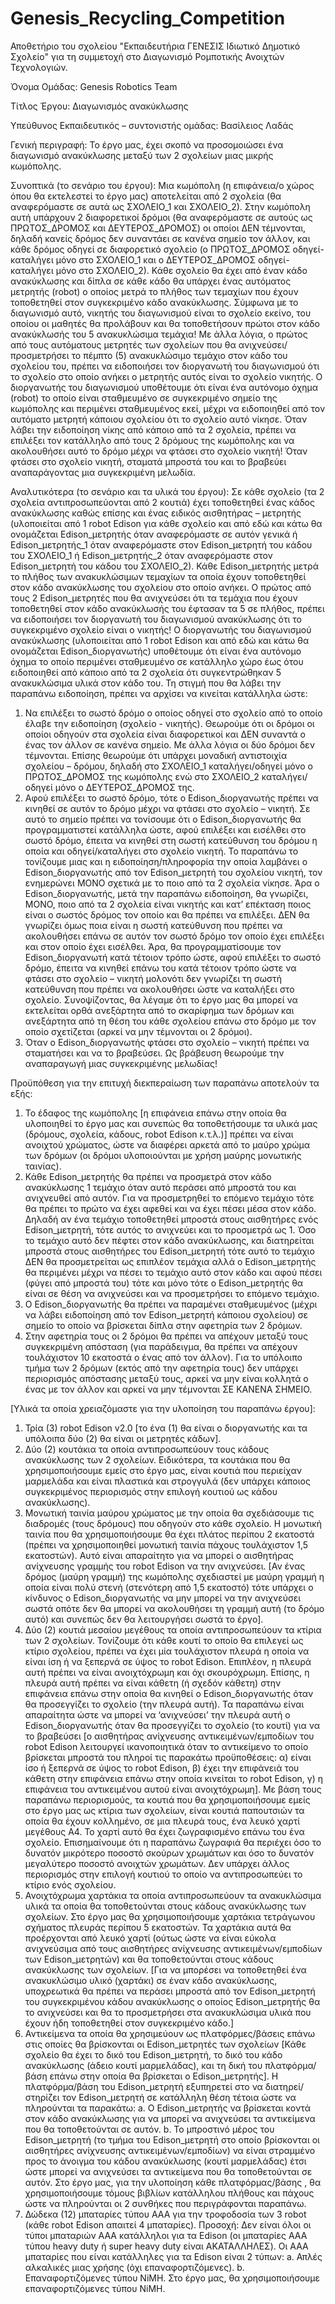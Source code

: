 # Genesis_Recycling_Competition
Αποθετήριο του σχολείου "Εκπαιδευτήρια ΓΕΝΕΣΙΣ Ιδιωτικό Δημοτικό Σχολείο" για τη συμμετοχή στο Διαγωνισμό Ρομποτικής Ανοιχτών Τεχνολογιών.

Όνομα Ομάδας: Genesis Robotics Team

Τίτλος Έργου: Διαγωνισμός ανακύκλωσης 

Υπεύθυνος Εκπαιδευτικός – συντονιστής ομάδας: Βασίλειος Λαδάς


Γενική περιγραφή: Το έργο μας, έχει σκοπό να προσομοιώσει ένα διαγωνισμό ανακύκλωσης μεταξύ των 2 σχολείων μιας μικρής κωμόπολης. 

Συνοπτικά  (το σενάριο του έργου):
Μια κωμόπολη (η επιφάνεια/ο χώρος όπου θα εκτελεστεί το έργο μας) αποτελείται από 2 σχολεία (θα αναφερόμαστε σε αυτά ως ΣΧΟΛΕΙΟ_1 και ΣΧΟΛΕΙΟ_2). Στην κωμόπολη αυτή υπάρχουν 2 διαφορετικοί δρόμοι (θα αναφερόμαστε σε αυτούς ως ΠΡΩΤΟΣ_ΔΡΟΜΟΣ και ΔΕΥΤΕΡΟΣ_ΔΡΟΜΟΣ) οι οποίοι ΔΕΝ τέμνονται, δηλαδή κανείς δρόμος δεν συναντάει σε κανένα σημείο τον άλλον, και κάθε δρόμος οδηγεί σε διαφορετικό σχολείο (ο ΠΡΩΤΟΣ_ΔΡΟΜΟΣ οδηγεί-καταλήγει μόνο στο ΣΧΟΛΕΙΟ_1 και ο ΔΕΥΤΕΡΟΣ_ΔΡΟΜΟΣ οδηγεί-καταλήγει μόνο στο ΣΧΟΛΕΙΟ_2). Κάθε σχολείο θα έχει από έναν κάδο ανακύκλωσης και δίπλα σε κάθε κάδο θα υπάρχει ένας αυτόματος μετρητής (robot) ο οποίος μετρά το πλήθος των τεμαχίων που έχουν τοποθετηθεί στον συγκεκριμένο κάδο ανακύκλωσης. Σύμφωνα με το διαγωνισμό αυτό, νικητής του διαγωνισμού είναι το σχολείο εκείνο, του οποίου οι μαθητές θα προλάβουν και θα τοποθετήσουν πρώτοι στον κάδο ανακύκλωσής του 5 ανακυκλώσιμα τεμάχια! Με άλλα λόγια, ο πρώτος από τους αυτόματους μετρητές των σχολείων που θα ανιχνεύσει/προσμετρήσει το πέμπτο (5) ανακυκλώσιμο τεμάχιο στον κάδο του σχολείου του, πρέπει να ειδοποιήσει τον διοργανωτή του διαγωνισμού ότι το σχολείο στο οποίο ανήκει ο μετρητής αυτός είναι το σχολείο νικητής. Ο διοργανωτής του διαγωνισμού υποθέτουμε ότι είναι ένα αυτόνομο όχημα (robot) το οποίο είναι σταθμευμένο σε συγκεκριμένο σημείο της κωμόπολης και περιμένει σταθμευμένος εκεί, μέχρι να ειδοποιηθεί από τον αυτόματο μετρητή κάποιου σχολείου ότι το σχολείο αυτό νίκησε. Όταν λάβει την ειδοποίηση νίκης από κάποιο από τα 2 σχολεία, πρέπει να επιλέξει τον κατάλληλο από τους 2 δρόμους της κωμόπολης και να ακολουθήσει αυτό το δρόμο μέχρι να φτάσει στο σχολείο νικητή! Όταν φτάσει στο σχολείο νικητή, σταματά μπροστά του και το βραβεύει  αναπαράγοντας μια συγκεκριμένη μελωδία.

Αναλυτικότερα (το σενάριο και τα υλικά του έργου):
Σε κάθε σχολείο  (τα 2 σχολεία αντιπροσωπεύονται από 2 κουτιά) έχει τοποθετηθεί ένας κάδος ανακύκλωσης καθώς επίσης και ένας ειδικός αισθητήρας – μετρητής (υλοποιείται από 1 robot Edison για κάθε σχολείο και από εδώ και κάτω θα ονομάζεται Edison_μετρητής όταν αναφερόμαστε σε αυτόν γενικά ή Edison_μετρητής_1 όταν αναφερόμαστε στον Edison_μετρητή του κάδου του ΣΧΟΛΕΙΟ_1 ή Edison_μετρητής_2 όταν αναφερόμαστε στον Edison_μετρητή του κάδου του ΣΧΟΛΕΙΟ_2). Κάθε Edison_μετρητής μετρά το πλήθος των ανακυκλώσιμων τεμαχίων τα οποία έχουν τοποθετηθεί στον κάδο ανακύκλωσης του σχολείου στο οποίο ανήκει. Ο πρώτος από τους 2 Edison_μετρητές που θα ανιχνεύσει ότι τα τεμάχια που έχουν τοποθετηθεί στον κάδο ανακύκλωσής του έφτασαν τα 5 σε πλήθος, πρέπει να ειδοποιήσει τον διοργανωτή του διαγωνισμού ανακύκλωσης ότι το συγκεκριμένο σχολείο είναι ο νικητής!
Ο διοργανωτής του διαγωνισμού ανακύκλωσης (υλοποιείται από 1 robot Edison και από εδώ και κάτω θα ονομάζεται Edison_διοργανωτής) υποθέτουμε ότι είναι ένα αυτόνομο όχημα το οποίο περιμένει σταθμευμένο σε κατάλληλο χώρο έως ότου ειδοποιηθεί από κάποιο από τα 2 σχολεία ότι συγκεντρώθηκαν 5 ανακυκλώσιμα υλικά στον κάδο του. Τη στιγμή που θα λάβει την παραπάνω ειδοποίηση, πρέπει να αρχίσει να κινείται κατάλληλα ώστε:
1)	Να επιλέξει το σωστό δρόμο ο οποίος οδηγεί στο σχολείο από το οποίο έλαβε την ειδοποίηση (σχολείο - νικητής). Θεωρούμε ότι οι δρόμοι οι οποίοι οδηγούν στα σχολεία είναι διαφορετικοί και ΔΕΝ συναντά ο ένας τον άλλον σε κανένα σημείο. Με άλλα λόγια οι δύο δρόμοι δεν τέμνονται. Επίσης θεωρούμε ότι υπάρχει μοναδική αντιστοιχία σχολείου – δρόμου, δηλαδή στο ΣΧΟΛΕΙΟ_1 καταλήγει/οδηγεί μόνο ο ΠΡΩΤΟΣ_ΔΡΟΜΟΣ της κωμόπολης ενώ στο ΣΧΟΛΕΙΟ_2 καταλήγει/οδηγεί μόνο ο ΔΕΥΤΕΡΟΣ_ΔΡΟΜΟΣ της.
2)	Αφού επιλέξει το σωστό δρόμο, τότε ο  Edison_διοργανωτής πρέπει να κινηθεί σε αυτόν το δρόμο μέχρι να φτάσει στο σχολείο – νικητή. Σε αυτό το σημείο πρέπει να τονίσουμε ότι ο Edison_διοργανωτής θα προγραμματιστεί κατάλληλα ώστε, αφού επιλέξει και εισέλθει στο σωστό δρόμο, έπειτα να κινηθεί στη σωστή κατεύθυνση του δρόμου η οποία και οδηγεί/καταλήγει στο σχολείο νικητή. Το παραπάνω το τονίζουμε μιας και η ειδοποίηση/πληροφορία την οποία λαμβάνει ο Edison_διοργανωτής από τον Edison_μετρητή του σχολείου νικητή, τον ενημερώνει ΜΟΝΟ σχετικά με το ποιο από τα 2 σχολεία νίκησε. Άρα ο Edison_διοργανωτής, μετά την παραπάνω ειδοποίηση, θα γνωρίζει, ΜΟΝΟ, ποιο από τα 2 σχολεία είναι νικητής και κατ’ επέκταση ποιος είναι ο σωστός δρόμος τον οποίο και θα πρέπει να επιλέξει. ΔΕΝ θα γνωρίζει όμως ποια είναι η σωστή κατεύθυνση που πρέπει να ακολουθήσει επάνω σε αυτόν τον σωστό δρόμο τον οποίο έχει επιλέξει και στον οποίο έχει εισέλθει. Άρα, θα προγραμματίσουμε τον Edison_διοργανωτή κατά τέτοιον τρόπο ώστε, αφού επιλέξει το σωστό δρόμο, έπειτα να κινηθεί επάνω του κατά τέτοιον τρόπο ώστε να φτάσει στο σχολείο – νικητή μολονότι δεν γνωρίζει τη σωστή κατεύθυνση που πρέπει να ακολουθήσει ώστε να καταλήξει στο σχολείο. Συνοψίζοντας, θα λέγαμε ότι το έργο μας θα μπορεί να εκτελείται ορθά ανεξάρτητα από το σκαρίφημα των δρόμων και ανεξάρτητα από τη θέση του κάθε σχολείου επάνω στο δρόμο με τον οποίο σχετίζεται (αρκεί να μην τέμνονται οι 2 δρόμοι).
3)	Όταν ο Edison_διοργανωτής φτάσει στο σχολείο – νικητή πρέπει να σταματήσει και να το βραβεύσει. Ως βράβευση θεωρούμε την αναπαραγωγή μιας συγκεκριμένης μελωδίας!

Προϋπόθεση για την επιτυχή διεκπεραίωση των παραπάνω αποτελούν τα εξής:
1)	Το έδαφος της κωμόπολης [η επιφάνεια επάνω στην οποία θα υλοποιηθεί το έργο μας και συνεπώς θα τοποθετήσουμε τα υλικά μας (δρόμους, σχολεία, κάδους, robot Edison κ.τ.λ.)] πρέπει  να είναι ανοιχτού χρώματος, ώστε να διαφέρει αρκετά από το μαύρο χρώμα των δρόμων (οι δρόμοι υλοποιούνται με χρήση μαύρης μονωτικής ταινίας).
2)	Κάθε Edison_μετρητής θα πρέπει να προσμετρά στον κάδο ανακύκλωσης 1 τεμάχιο όταν αυτό περάσει από μπροστά του και ανιχνευθεί από αυτόν. Για να προσμετρηθεί το επόμενο τεμάχιο τότε θα πρέπει το πρώτο να έχει αφεθεί και να έχει πέσει μέσα στον κάδο. Δηλαδή αν ένα τεμάχιο τοποθετηθεί μπροστά στους αισθητήρες ενός Edison_μετρητή, τότε αυτός το ανιχνεύει και το προσμετρά ως 1. Όσο το τεμάχιο αυτό δεν πέφτει στον κάδο ανακύκλωσης, και διατηρείται μπροστά στους αισθητήρες του  Edison_μετρητή τότε αυτό το τεμάχιο ΔΕΝ θα προσμετρείται ως επιπλέον τεμάχια αλλά ο Edison_μετρητής θα περιμένει μέχρι να πέσει το τεμάχιο αυτό στον κάδο και αφού πέσει (φύγει από μπροστά του) τότε και μόνο τότε ο Edison_μετρητής θα είναι σε θέση να ανιχνεύσει και να προσμετρήσει το επόμενο τεμάχιο. 
3)	Ο Edison_διοργανωτής θα πρέπει να παραμένει σταθμευμένος (μέχρι να λάβει ειδοποίηση από τον Edison_μετρητή κάποιου σχολείου) σε σημείο το οποίο να βρίσκεται δίπλα στην αφετηρία των 2 δρόμων.
4)	Στην αφετηρία τους οι 2 δρόμοι θα πρέπει να απέχουν μεταξύ τους συγκεκριμένη απόσταση (για παράδειγμα, θα πρέπει να απέχουν τουλάχιστον 10 εκατοστά ο ένας από τον άλλον). Για το υπόλοιπο τμήμα των 2 δρόμων (εκτός από την αφετηρία τους) δεν υπάρχει περιορισμός απόστασης μεταξύ τους, αρκεί να μην είναι κολλητά ο ένας με τον άλλον και αρκεί να μην τέμνονται ΣΕ ΚΑΝΕΝΑ ΣΗΜΕΙΟ.

[Υλικά τα οποία χρειαζόμαστε για την υλοποίηση του παραπάνω έργου]:
1)	Τρία (3) robot Edison v2.0 [το ένα (1) θα είναι ο διοργανωτής και τα υπόλοιπα δύο (2) θα είναι οι μετρητές κάδων].
2)	Δύο (2) κουτάκια τα οποία αντιπροσωπεύουν τους κάδους ανακύκλωσης των 2 σχολείων. Ειδικότερα, τα κουτάκια που θα χρησιμοποιήσουμε εμείς στο έργο μας, είναι κουτιά που περιείχαν μαρμελάδα και είναι πλαστικά και στρογγυλά (δεν υπάρχει κάποιος συγκεκριμένος περιορισμός στην επιλογή κουτιού ως κάδου ανακύκλωσης).
3)	Μονωτική ταινία μαύρου χρώματος με την οποία θα σχεδιάσουμε τις διαδρομές (τους δρόμους) που οδηγούν στο κάθε σχολείο. Η μονωτική ταινία που θα χρησιμοποιήσουμε θα έχει πλάτος περίπου 2 εκατοστά (πρέπει να χρησιμοποιηθεί μονωτική ταινία πάχους τουλάχιστον 1,5 εκατοστών). Αυτό είναι απαραίτητο για να μπορεί ο αισθητήρας ανίχνευσης γραμμής του robot Edison να την ανιχνεύσει. [Αν ένας δρόμος (μαύρη γραμμή) της κωμόπολης σχεδιαστεί με μαύρη γραμμή η οποία είναι πολύ στενή (στενότερη από 1,5 εκατοστό) τότε υπάρχει ο κίνδυνος ο Edison_διοργανωτής να μην μπορεί να την ανιχνεύσει σωστά οπότε δεν θα μπορεί να ακολουθήσει τη γραμμή αυτή (το δρόμο αυτό) και συνεπώς δεν θα λειτουργήσει σωστά το έργο].
4)	Δύο (2) κουτιά μεσαίου μεγέθους τα οποία αντιπροσωπεύουν τα κτίρια των 2 σχολείων. Τονίζουμε ότι κάθε κουτί το οποίο θα επιλεγεί ως κτίριο σχολείου, πρέπει να έχει μία τουλάχιστον πλευρά η οποία να είναι ίση ή να ξεπερνά σε ύψος το robot Edison. Επιπλέον, η πλευρά αυτή πρέπει να είναι ανοιχτόχρωμη και όχι σκουρόχρωμη. Επίσης, η πλευρά αυτή πρέπει να είναι κάθετη (ή σχεδόν κάθετη) στην επιφάνεια επάνω στην οποία θα κινηθεί ο Edison_διοργανωτής όταν θα προσεγγίζει το σχολείο (την πλευρά αυτή). Τα παραπάνω είναι απαραίτητα ώστε να μπορεί να ‘ανιχνεύσει’ την πλευρά αυτή ο Edison_διοργανωτής όταν θα προσεγγίζει το σχολείο (το κουτί) για να το βραβεύσει [ο αισθητήρας ανίχνευσης αντικειμένων/εμποδίων του robot Edison λειτουργεί ικανοποιητικά όταν το αντικείμενο το οποίο βρίσκεται μπροστά του πληροί τις παρακάτω προϋποθέσεις: α) είναι ίσο ή ξεπερνά σε ύψος το robot Edison, β) έχει την επιφάνειά του κάθετη στην επιφάνεια επάνω στην οποία κινείται το robot Edison,  γ) η επιφάνεια του αντικειμένου αυτού είναι ανοιχτόχρωμη]. Με βάση τους παραπάνω περιορισμούς, τα κουτιά που θα χρησιμοποιήσουμε εμείς στο έργο μας ως κτίρια των σχολείων, είναι κουτιά παπουτσιών τα οποία θα έχουν κολλημένο, σε μια πλευρά τους, ένα λευκό χαρτί μεγέθους Α4. Το χαρτί αυτό θα έχει ζωγραφισμένο επάνω του ένα σχολείο. Επισημαίνουμε ότι η παραπάνω ζωγραφιά θα περιέχει όσο το δυνατόν μικρότερο ποσοστό σκούρων χρωμάτων και όσο το δυνατόν μεγαλύτερο ποσοστό ανοιχτών χρωμάτων. Δεν υπάρχει άλλος περιορισμός στην επιλογή κουτιού το οποίο να αντιπροσωπεύει το κτίριο ενός σχολείου.
5)	Ανοιχτόχρωμα χαρτάκια τα οποία αντιπροσωπεύουν τα ανακυκλώσιμα υλικά τα οποία θα τοποθετούνται στους κάδους ανακύκλωσης των σχολείων. Στο έργο μας θα χρησιμοποιήσουμε χαρτάκια τετράγωνου σχήματος πλευράς περίπου 5 εκατοστών. Τα χαρτάκια αυτά θα προέρχονται από λευκό χαρτί (ούτως ώστε να είναι εύκολα ανιχνεύσιμα από τους αισθητήρες ανίχνευσης αντικειμένων/εμποδίων των Edison_μετρητών) και θα τοποθετούνται στους κάδους ανακύκλωσης των σχολείων. [Για να μπορέσει να τοποθετηθεί ένα ανακυκλώσιμο υλικό (χαρτάκι) σε έναν κάδο ανακύκλωσης, υποχρεωτικά θα πρέπει να περάσει μπροστά από τον Edison_μετρητή του συγκεκριμένου κάδου ανακύκλωσης ο οποίος Edison_μετρητής θα το ανιχνεύσει και θα το προσμετρήσει στα ανακυκλώσιμα υλικά που έχουν ήδη τοποθετηθεί στον συγκεκριμένο κάδο.]
6)	Αντικείμενα τα οποία θα χρησιμεύουν ως πλατφόρμες/βάσεις επάνω στις οποίες θα βρίσκονται οι Edison_μετρητές των σχολείων [Κάθε σχολείο θα έχει το δικό του Edison_μετρητή, το δικό του κάδο ανακύκλωσης (άδειο κουτί μαρμελάδας), και τη δική του πλατφόρμα/βάση επάνω στην οποία θα βρίσκεται ο Edison_μετρητής]. Η πλατφόρμα/βάση του Edison_μετρητή εξυπηρετεί στο να διατηρεί/στηρίζει τον Edison_μετρητή σε κατάλληλη θέση τέτοια ώστε να πληρούνται τα παρακάτω:
a.	Ο Edison_μετρητής να βρίσκεται κοντά στον κάδο ανακύκλωσης για να μπορεί να ανιχνεύσει τα αντικείμενα που θα τοποθετούνται σε αυτόν.
b.	Το μπροστινό μέρος του Edison_μετρητή (το τμήμα του Edison_μετρητή στο οποίο βρίσκονται οι αισθητήρες ανίχνευσης αντικειμένων/εμποδίων) να είναι στραμμένο προς το άνοιγμα του κάδου ανακύκλωσης (κουτί μαρμελάδας) έτσι ώστε μπορεί να ανιχνεύσει τα αντικείμενα που θα τοποθετούνται σε αυτόν.
Στο έργο μας, για την υλοποίηση κάθε πλατφόρμας/βάσης , θα χρησιμοποιήσουμε τόμους βιβλίων κατάλληλου πλήθους και πάχους ώστε να πληρούνται οι 2 συνθήκες που περιγράφονται παραπάνω.
7)	Δώδεκα (12) μπαταρίες τύπου ΑΑΑ για την τροφοδοσία των 3 robot (κάθε robot Edison απαιτεί 4 μπαταρίες). Προσοχή: Δεν είναι όλοι οι τύποι μπαταριών ΑΑΑ κατάλληλοι για τα Edison (οι μπαταρίες ΑΑΑ τύπου heavy duty ή super heavy duty είναι ΑΚΑΤΑΛΛΗΛΕΣ). Οι ΑΑΑ μπαταρίες που είναι κατάλληλες για τα Edison είναι 2 τύπων:
a.	Απλές αλκαλικές μιας χρήσης (όχι επαναφορτιζόμενες).
b.	Επαναφορτιζόμενες τύπου NiMH.
Στο έργο μας, θα χρησιμοποιήσουμε επαναφορτιζόμενες τύπου NiMH.
